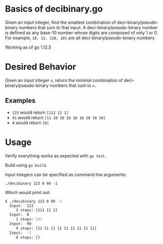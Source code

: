 # Basics of decibinary.go
Given an input integer, find the smallest combination of deci-binary/pseudo-binary numbers that sum to that input. A deci-binary/pseudo-binary number is defined as any base-10 number whose digits are composed of only 1 or 0. For example, `10, 11, 110, 101` are all deci-binary/pseudo-binary numbers.

Working as of go 1.12.5
# Desired Behavior
Given an input integer `n`, return the minimal combination of deci-binary/pseudo-binary numbers that sum to `n`.
## Examples
* `123` would return `[111 11 1]`
* `91` would return `[11 10 10 10 10 10 10 10 10]`
* `0` would return `[0]`

# Usage
Verify everything works as expected with `go test`.

Build using `go build`.

Input integers can be specified as command line arguments:

`./decibinary 123 0 99 -1`

Which would print out:
```sh
$ ./decibinary 123 0 99 -1
  Input:  123
  	 3 steps: [111 11 1]
  Input:  0
  	 1 steps: [0]
  Input:  99
  	 9 steps: [11 11 11 11 11 11 11 11 11]
  Input:  -1
  	 0 steps: []


```